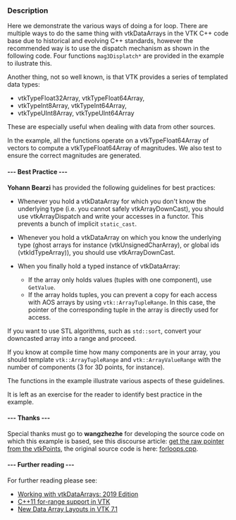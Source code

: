 ### Description

Here we demonstrate the various ways of doing a for loop. There are multiple ways to do the same thing with vtkDataArrays in the VTK C++ code base due to historical and evolving C++ standards, however the recommended way is to use the dispatch mechanism as shown in the following code. Four functions `mag3Displatch*` are provided in the example to ilustrate this.

Another thing, not so well known, is that VTK provides a series of templated data types:

- vtkTypeFloat32Array, vtkTypeFloat64Array,
- vtkTypeInt8Array, vtkTypeInt64Array,
- vtkTypeUInt8Array, vtkTypeUInt64Array

These are especially useful when dealing with data from other sources.

In the example, all the functions operate on a vtkTypeFloat64Array of vectors to compute a vtkTypeFloat64Array of magnitudes. We also test to ensure the correct magnitudes are generated.

#### --- Best Practice ---

**Yohann Bearzi** has provided the following guidelines for best practices:

- Whenever you hold a vtkDataArray for which you don't know the underlying type (i.e. you cannot safely vtkArrayDownCast), you should use vtkArrayDispatch and write your accesses in a functor. This prevents a bunch of implicit `static_cast`.
- Whenever you hold a vtkDataArray on which you know the underlying type (ghost arrays for instance (vtkUnsignedCharArray), or global ids (vtkIdTypeArray)), you should use vtkArrayDownCast.
- When you finally hold a typed instance of vtkDataArray:

  - If the array only holds values (tuples with one component), use `GetValue`.
  - If the array holds tuples, you can prevent a copy for each access with AOS arrays by using `vtk::ArrayTupleRange`. In this case, the pointer of the corresponding tuple in the array is directly used for access.

If you want to use STL algorithms, such as `std::sort`, convert your downcasted array into a range and proceed.

If you know at compile time how many components are in your array, you should template `vtk::ArrayTupleRange` and `vtk::ArrayValueRange` with the number of components (3 for 3D points, for instance).

The functions in the example illustrate various aspects of these guidelines.

It is left as an exercise for the reader to identify best practice in the example.

#### --- Thanks ---

Special thanks must go to **wangzhezhe** for developing the source code on which this example is based, see this discourse article: [get the raw pointer from the vtkPoints](https://discourse.vtk.org/t/get-the-raw-pointer-from-the-vtkpoints/4894), the original source code is here: [forloops.cpp](https://github.com/wangzhezhe/5MCST/blob/master/vtk_example/array/forloops.cpp).

#### --- Further reading ---

For further reading please see:

- [Working with vtkDataArrays: 2019 Edition](https://blog.kitware.com/working-with-vtkdataarrays-2019-edition/)
- [C++11 for-range support in VTK](https://blog.kitware.com/c11-for-range-support-in-vtk/)
- [New Data Array Layouts in VTK 7.1](https://blog.kitware.com/new-data-array-layouts-in-vtk-7-1/)
